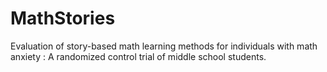 # MathStories
Evaluation of story-based math learning methods for individuals with math anxiety : A randomized control trial of middle school students.  
